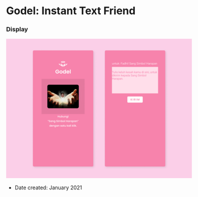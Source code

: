 # Godel: Instant Text Friend

### Display
![Display](https://raw.githubusercontent.com/luqmanherifa/luqman-herifa-personal-portfolio-v2/main/public/works/godel.png)

- Date created: January 2021
